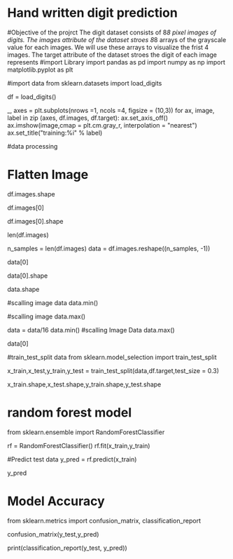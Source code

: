 # Hand written digit prediction
#Objective of the projrct
The digit dataset consists of 8*8 pixel images of digits. The images attribute of the dataset stroes 8*8 arrays of the grayscale value for each images. We will use these arrays to visualize the frist 4 images. The target attribute of the dataset stroes the digit of each image represents
#import Library
import pandas as pd
import numpy as np
import matplotlib.pyplot as plt

#import data
from sklearn.datasets import load_digits

df = load_digits()

_, axes = plt.subplots(nrows =1, ncols =4, figsize = (10,3))
for ax, image, label in zip (axes, df.images, df.target):
  ax.set_axis_off()
  ax.imshow(image,cmap = plt.cm.gray_r, interpolation = "nearest")
  ax.set_title("training:%i" % label)

#data processing
# Flatten Image

df.images.shape

df.images[0]

df.images[0].shape

len(df.images)

n_samples = len(df.images)
data = df.images.reshape((n_samples, -1))

data[0]

data[0].shape

data.shape

#scalling image data
data.min()

#scalling image
data.max()


data = data/16
data.min()
#scalling Image Data
data.max()

data[0]

#train_test_split data
from sklearn.model_selection import train_test_split


x_train,x_test,y_train,y_test = train_test_split(data,df.target,test_size = 0.3)

x_train.shape,x_test.shape,y_train.shape,y_test.shape

# random forest model
from sklearn.ensemble import RandomForestClassifier


rf = RandomForestClassifier()
rf.fit(x_train,y_train)

#Predict test data
y_pred = rf.predict(x_train)


y_pred

# Model Accuracy 
from sklearn.metrics import confusion_matrix, classification_report

confusion_matrix(y_test,y_pred)

print(classification_report(y_test, y_pred))























